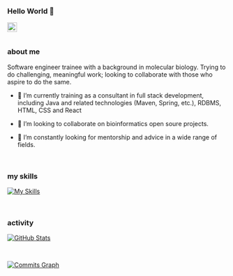 ### Hello World 👋

<a href="https://www.linkedin.com/in/cordell-browne-b51429184/">
  <img align="left" alt="Abhishek's LinkedIN" width="22px" src="https://raw.githubusercontent.com/peterthehan/peterthehan/master/assets/linkedin.svg" />
</a>
<br />
<br />

### about me

Software engineer trainee with a background in molecular biology. Trying to do challenging, meaningful work; looking to collaborate with those who aspire to do the same.

- 🔭 I’m currently training as a consultant in full stack development, including Java and related technologies (Maven, Spring, etc.), RDBMS, HTML, CSS and React

- 👯 I’m looking to collaborate on bioinformatics open soure projects.

- 🤔 I’m constantly looking for mentorship and advice in a wide range of fields.

<br />

### my skills

[![My Skills](https://skillicons.dev/icons?i=java,python,r,js,maven,mysql,html,css,gcp,aws,docker,git,github,bash,vscode,idea)](https://skillicons.dev)

<br />

### activity

<a href="http://www.github.com/cordxll"><img src="https://github-readme-stats.vercel.app/api?username=cordxll&show_icons=true&hide=&count_private=true&include_all_commits=truue&title_color=3382ed&text_color=ffffff&icon_color=facc15&bg_color=181824&hide_border=true&show_icons=true&hide_title=true&border_color=88C0D0&border_radius=20" alt="GitHub Stats" /></a>

<br />

<a href="http://www.github.com/cordxll"><img src="https://activity-graph.herokuapp.com/graph?username=cordxll&bg_color=181824&color=ffffff&line=facc15&point=ffffff&area_color=3382ed&area=true&hide_border=true&hide_title=true&radius=45" alt="Commits Graph" /></a>
<!--
**Cordxll/Cordxll** is a ✨ _special_ ✨ repository because its `README.md` (this file) appears on your GitHub profile.

Here are some ideas to get you started:

- 🔭 I’m currently working on ...
- 🌱 I’m currently learning ...
- 👯 I’m looking to collaborate on ...
- 🤔 I’m looking for help with ...
- 💬 Ask me about ...
- 📫 How to reach me: ...
- 😄 Pronouns: ...
- ⚡ Fun fact: ...
-->
